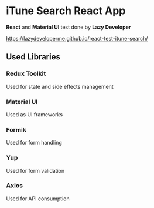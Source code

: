 # iTune Search React App

**React** and **Material UI** test done by **Lazy Developer**

https://lazydeveloperme.github.io/react-test-itune-search/

## Used Libraries

### Redux Toolkit
Used for state and side effects management

### Material UI
Used as UI frameworks

### Formik
Used for form handling

### Yup
Used for form validation

### Axios
Used for API consumption
